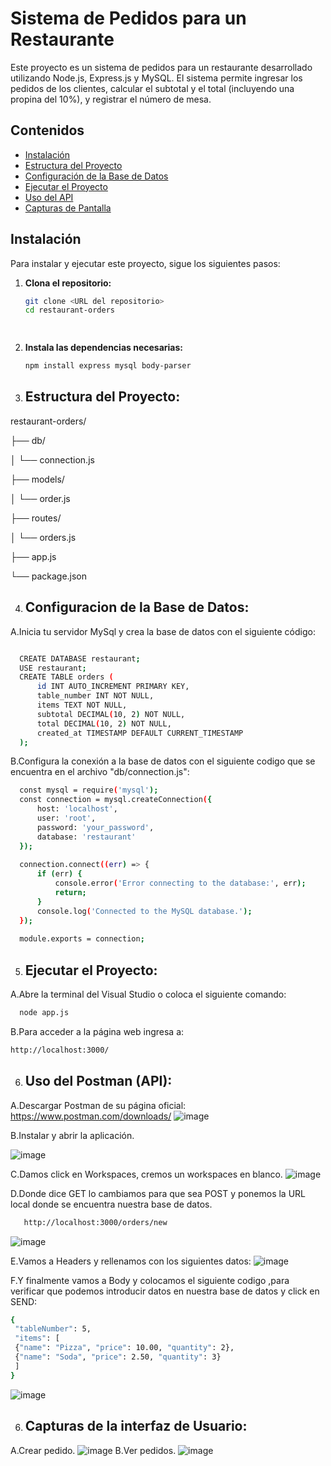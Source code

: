 # Sistema de Pedidos para un Restaurante

Este proyecto es un sistema de pedidos para un restaurante desarrollado utilizando Node.js, Express.js y MySQL. El sistema permite ingresar los pedidos de los clientes, calcular el subtotal y el total (incluyendo una propina del 10%), y registrar el número de mesa.

## Contenidos

- [Instalación](#instalación)
- [Estructura del Proyecto](#estructura-del-proyecto)
- [Configuración de la Base de Datos](#configuración-de-la-base-de-datos)
- [Ejecutar el Proyecto](#ejecutar-el-proyecto)
- [Uso del API](#uso-del-api)
- [Capturas de Pantalla](#capturas-de-pantalla)

## Instalación

Para instalar y ejecutar este proyecto, sigue los siguientes pasos:

1. **Clona el repositorio:**
   ```bash
   git clone <URL del repositorio>
   cd restaurant-orders

  
2. **Instala las dependencias necesarias:**
   ```bash
   npm install express mysql body-parser

3. ## Estructura del Proyecto:


  restaurant-orders/
  
  ├── db/
  
  │   └── connection.js
  
  ├── models/
  
  │   └── order.js
  
  ├── routes/
  
  │   └── orders.js
  
  ├── app.js
  
  └── package.json

4. ## Configuracion de la Base de Datos:
A.Inicia tu servidor MySql y crea la base de datos con el siguiente código:
```bash

  CREATE DATABASE restaurant;
  USE restaurant;
  CREATE TABLE orders (
      id INT AUTO_INCREMENT PRIMARY KEY,
      table_number INT NOT NULL,
      items TEXT NOT NULL,
      subtotal DECIMAL(10, 2) NOT NULL,
      total DECIMAL(10, 2) NOT NULL,
      created_at TIMESTAMP DEFAULT CURRENT_TIMESTAMP
  );
```

B.Configura la conexión a la base de datos con el siguiente codigo que se encuentra en el archivo "db/connection.js":
```bash
  const mysql = require('mysql');
  const connection = mysql.createConnection({
      host: 'localhost',
      user: 'root',
      password: 'your_password',
      database: 'restaurant'
  });
  
  connection.connect((err) => {
      if (err) {
          console.error('Error connecting to the database:', err);
          return;
      }
      console.log('Connected to the MySQL database.');
  });
  
  module.exports = connection;
```

  5. ## Ejecutar el Proyecto:
  A.Abre la terminal del Visual Studio o coloca el siguiente comando:
```bash
  node app.js
```
  B.Para acceder a la página web ingresa a:
  ```bash
http://localhost:3000/
```
  6. ## Uso del Postman (API):
A.Descargar Postman de su página oficial:
   https://www.postman.com/downloads/
   ![image](https://github.com/JorellStudent/restaurant-orders/assets/167504858/9d35233a-3dca-4c97-b8b5-6a26a3f64fa5)

B.Instalar y abrir la aplicación.

   ![image](https://github.com/JorellStudent/restaurant-orders/assets/167504858/b5546cdd-ffac-4cb7-a9a1-2928e9815816)

C.Damos click en Workspaces, cremos un workspaces en blanco.
   ![image](https://github.com/JorellStudent/restaurant-orders/assets/167504858/1cda2506-48e6-4b6a-8fa6-48d00040b3e0)

D.Donde dice GET lo cambiamos para que sea POST y ponemos la URL local donde se encuentra nuestra base de datos.
```bash
   http://localhost:3000/orders/new
```
   ![image](https://github.com/JorellStudent/restaurant-orders/assets/167504858/905306d2-95a5-4616-b1e0-63a1c26b51b4)

E.Vamos a Headers y rellenamos con los siguientes datos:
   ![image](https://github.com/JorellStudent/restaurant-orders/assets/167504858/77eacfeb-dc0f-41c5-ac81-4d1791398a2e)

F.Y finalmente vamos a Body y colocamos el siguiente codigo ,para verificar que podemos introducir datos en nuestra base de datos y click en SEND:
```bash
{
 "tableNumber": 5,
 "items": [
 {"name": "Pizza", "price": 10.00, "quantity": 2},
 {"name": "Soda", "price": 2.50, "quantity": 3}
 ]
}
```
![image](https://github.com/JorellStudent/restaurant-orders/assets/167504858/91ce57a3-0af9-49fe-bb7c-598133834d75)

6. ## Capturas de la interfaz de Usuario:
A.Crear pedido.
   ![image](https://github.com/JorellStudent/restaurant-orders/assets/167504858/63fff658-9c04-4ba6-9009-3c12f82e7a39)
B.Ver pedidos.
   ![image](https://github.com/JorellStudent/restaurant-orders/assets/167504858/2464bc22-bc49-40ff-bfd9-dcee43b05d3d)












  




